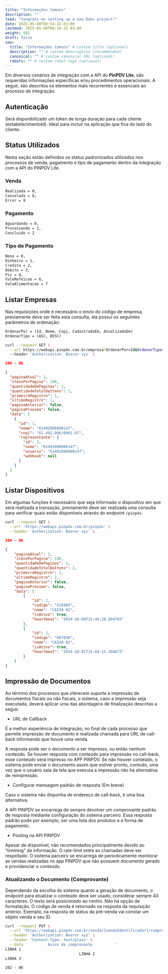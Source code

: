 ```yaml
---
title: "Informações Comuns"
description: ""
lead: "Congrats on setting up a new Doks project!"
date: 2025-05-08T08:54:32-03:00
lastmod: 2025-05-08T08:54:32-03:00
weight: 502
draft: false
seo:
  title: "Informações Comuns" # custom title (optional)
  description: "" # custom description (recommended)
  canonical: "" # custom canonical URL (optional)
  robots: "" # custom robot tags (optional)
---
```


Em diversos cenários de integração com a API do **PinPDV Lite**, são requeridas informações específicas e/ou procedimentos operacionais.
A seguir, são descritos os elementos mais recorrentes e essenciais ao processo de integração.

## Autenticação

Será disponibilizado um token de longa duração para cada cliente (estabelecimentoId). Ideal para incluir na aplicação que fica do lado do cliente.

## Status Utilizados
Nesta seção estão definidos os status padronizados utilizados nos processos de venda, pagamento e tipo de pagamento dentro da integração com a API do PINPDV Lite.

### Venda

```txt
Realizada = 0,
Cancelada = 8,
Error = 9
```

### Pagamento

```txt
Aguardando = 0,
Processando = 1,
Concluido = 2
```

### Tipo de Pagamento

```txt
None = 0,
Dinheiro = 1,
Credito = 2,
Debito = 3,
Pix = 4,
ValeRefeicao = 6,
ValeAlimentacao = 7
```

## Listar Empresas

Nas requisições onde é necessário o envio do código de empresa, previamente deve ser feita esta consulta, ela possui os seguintes parâmetros de ordenação:

```txt {title="Parâmetros de Ordenação"}
OrdenarPor = (Id, Nome, Cnpj, CadastradoEm, AtualizadoEm)
OrdenarTipo = (ASC, DESC)
```

```bash {title="Requisição p/ Listar empresas"}
curl --request GET \
  --url https://webapi.pinpdv.com.br/empresa?OrdenarPor=Id&OrdenarTipo=DESC \
  --header 'Authorization: Bearer xyz' \
```

```json {title="Exemplo de Resposta"}
200 - OK

{
  "paginaAtual": 1,
  "itensPorPagina": 100,
  "quantidadeDePaginas": 1,
  "quantidadeTotalDeItens": 1,
  "primeiroRegistro": 1,
  "ultimoRegistro": 1,
  "paginaAnterior": false,
  "paginaProxima": false,
  "data": [
    {
      "id": 1,
      "nome": "61492096000147",
      "cnpj": "61.492.096/0001-47",
      "representante": {
        "id": 2,
        "nome": "61492096000147",
        "usuario": "61492096000147",
        "webhook": null
      }
    }
  ]
}
```

## Listar Dispositivos

Em algumas funções é necessário que seja informado o dispositivo em que será realizada a transação, previamente deve ser realizada uma consulta para verificar quais estão disponíveis através do endpoint `/pinpdv`.

```bash {title="Requisição p/ Listar Dispositivos Disponíveis"}
curl --request GET \
  --url 'https://webapi.pinpdv.com.br/pinpdv' \
  --header 'Authorization: Bearer xyz' \
```

```json {title="Exemplo de Resposta"}
200 - OK

{
	"paginaAtual": 1,
	"itensPorPagina": 100,
	"quantidadeDePaginas": 1,
	"quantidadeTotalDeItens": 2,
	"primeiroRegistro": 1,
	"ultimoRegistro": 2,
	"paginaAnterior": false,
	"paginaProxima": false,
	"data": [
		{
			"id": 1,
			"codigo": "526989",
			"nome": "CAIXA 01",
			"isAtivo": true,
			"heartbeat": "2024-10-04T15:49:28.894765"
		},
		{
			"id": 2,
			"codigo": "687836",
			"nome": "CAIXA 02",
			"isAtivo": true,
			"heartbeat": "2024-10-01T15:04:15.204673"
		}
	]
}
```

## Impressão de Documentos

Ao término dos processos que oferecem suporte à impressão de documentos fiscais ou não fiscais, o sistema, caso a impressão seja executada, deverá aplicar uma das abordagens de finalização descritas a seguir.

- URL de Callback

É a melhor experiência de integração; no final de cada processo que permite impressão de documento é realizada chamada para URL de call-back informando que houve uma venda.

A resposta pode ser o documento a ser impresso, ou então nenhum conteúdo. Se houver resposta com conteúdo para impressão no call-back, esse conteúdo será impresso no APP PINPDV. Se não houver conteúdo, o sistema pode enviar o documento assim que estiver pronto, contudo, uma vez que o usuário saia da tela que executa a impressão não há alternativa de reimpressão.

 - Configurar mensagem padrão de resposta (Em breve)

Caso o sistema não disponha de endereço de call-back, é uma boa alternativa.

A API PINPDV se encarrega de sempre devolver um comprovante padrão de resposta mediante configuração do sistema parceiro. Essa resposta padrão pode por exemplo, ser uma lista dos produtos e a forma de pagamento.

- Pooling na API PINPDV

Apesar de disponível, não recomendados principalmente devido ao “timming” da informação. O rate-limit entre as chamadas deve ser respeitado. O sistema parceiro se encarrega de periodicamente monitorar as vendas realizadas no app PINPDV que não possuem documento gerado e providenciar o conteúdo.

### Atualizando o Documento (Comprovante)

Dependendo da escolha do sistema quanto a geração de documento, o endpoint para atualizar o conteúdo deve ser usado, considerar sempre 40 caracteres. O texto será posicionado ao centro. Não há opção de formatação. O codigo de venda é retornado na resposta da requisição anterior. Exemplo, na resposta de status da pré-venda vai constar um objeto venda e seu ID.

```bash {title="Atualização de Documento"}
curl --request PUT \
  --url 'https://webapi.pinpdv.com.br/venda/{vendaIdentificador}/comprovante' \
  --header 'Authorization: Bearer xyz' \
  --header 'Content-Type: text/plain' \
  --data '         Aviso de comprovante          '
LINHA 1
                                 LINHA 2
LINHA 3'
```

```txt {title="Resposta da Requisição"}
202 - OK
```
